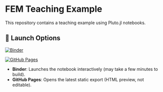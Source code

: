 # FEM Teaching Example

This repository contains a teaching example using Pluto.jl notebooks.

## 🚀 Launch Options

[![Binder](https://mybinder.org/badge_logo.svg)](
  https://mybinder.org/v2/gh/Atharvapotnis/FEM_teaching_new_version/HEAD?urlpath=pluto/open?path=notebooks/index.jl
)

[![GitHub Pages](https://img.shields.io/badge/preview-GitHub%20Pages-blue?logo=github)](
  https://atharvapotnis.github.io/FEM_teaching_new_version/
)

- **Binder**: Launches the notebook interactively (may take a few minutes to build).  
- **GitHub Pages**: Opens the latest static export (HTML preview, not editable).  
